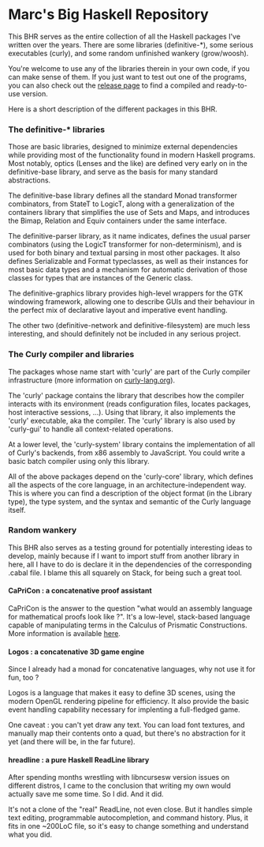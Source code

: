 Marc's Big Haskell Repository
=============================

This BHR serves as the entire collection of all the Haskell packages
I've written over the years. There are some libraries (definitive-*),
some serious executables (curly), and some random unfinished wankery
(grow/woosh).

You're welcome to use any of the libraries therein in your own code,
if you can make sense of them. If you just want to test out one of the
programs, you can also check out the [release page](releases) to find
a compiled and ready-to-use version.

Here is a short description of the different packages in this BHR.

### The definitive-* libraries

Those are basic libraries, designed to minimize external dependencies
while providing most of the functionality found in modern Haskell
programs. Most notably, optics (Lenses and the like) are defined very
early on in the definitive-base library, and serve as the basis for
many standard abstractions.

The definitive-base library defines all the standard Monad transformer
combinators, from StateT to LogicT, along with a generalization of the
containers library that simplifies the use of Sets and Maps, and
introduces the Bimap, Relation and Equiv containers under the same
interface.

The definitive-parser library, as it name indicates, defines the usual
parser combinators (using the LogicT transformer for non-determinism),
and is used for both binary and textual parsing in most other
packages. It also defines Serializable and Format typeclasses, as well
as their instances for most basic data types and a mechanism for
automatic derivation of those classes for types that are instances of
the Generic class.

The definitive-graphics library provides high-level wrappers for the
GTK windowing framework, allowing one to describe GUIs and their
behaviour in the perfect mix of declarative layout and imperative
event handling.

The other two (definitive-network and definitive-filesystem) are much
less interesting, and should definitely not be included in any serious
project.

### The Curly compiler and libraries

The packages whose name start with 'curly' are part of the Curly
compiler infrastructure (more information on
[curly-lang.org](https://www.curly-lang.org/)).

The 'curly' package contains the library that describes how the
compiler interacts with its environment (reads configuration files,
locates packages, host interactive sessions, ...). Using that library,
it also implements the 'curly' executable, aka the compiler. The
'curly' library is also used by 'curly-gui' to handle all
context-related operations.

At a lower level, the 'curly-system' library contains the
implementation of all of Curly's backends, from x86 assembly to
JavaScript. You could write a basic batch compiler using only this
library.

All of the above packages depend on the 'curly-core' library, which
defines all the aspects of the core language, in an
architecture-independent way. This is where you can find a description
of the object format (in the Library type), the type system, and the
syntax and semantic of the Curly language itself.

### Random wankery

This BHR also serves as a testing ground for potentially interesting
ideas to develop, mainly because if I want to import stuff from
another library in here, all I have to do is declare it in the
dependencies of the corresponding .cabal file. I blame this all
squarely on Stack, for being such a great tool.

#### CaPriCon : a concatenative proof assistant

CaPriCon is the answer to the question "what would an assembly
language for mathematical proofs look like ?". It's a low-level,
stack-based language capable of manipulating terms in the Calculus of
Prismatic Constructions. More information is available [here](https://wiqee.curly-lang.org).

#### Logos : a concatenative 3D game engine

Since I already had a monad for concatenative languages, why not use
it for fun, too ?

Logos is a language that makes it easy to define 3D scenes, using the
modern OpenGL rendering pipeline for efficiency. It also provide the
basic event handling capability necessary for implenting a
full-fledged game.

One caveat : you can't yet draw any text. You can load font textures,
and manually map their contents onto a quad, but there's no
abstraction for it yet (and there will be, in the far future).

#### hreadline : a pure Haskell ReadLine library

After spending months wrestling with libncursesw version issues on
different distros, I came to the conclusion that writing my own would
actually save me some time. So I did. And it did.

It's not a clone of the "real" ReadLine, not even close. But it
handles simple text editing, programmable autocompletion, and command
history. Plus, it fits in one ~200LoC file, so it's easy to change
something and understand what you did.
